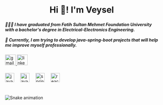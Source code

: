 <h1 align="center">Hi 👋! I'm Veysel</h1>

###

<h5 align="left">👨🏻‍🎓 I have graduated from Fatih Sultan Mehmet Foundation University with a bachelor's degree in Electrical-Electronics Engineering.<br><br>🔭 Currently, I am trying to develop java-spring-boot projects that will help me improve myself professionally.</h5>

###

<div align="left">
  <a href="mailto:veyselozturk.6198@gmail.com" target="_blank">
    <img src="https://img.shields.io/static/v1?message=Gmail&logo=gmail&label=&color=D14836&logoColor=white&labelColor=&style=for-the-badge" height="35" alt="gmail logo"  />
  </a>
  <a href="https://www.linkedin.com/in/veysel-ozturk/" target="_blank">
    <img src="https://img.shields.io/static/v1?message=LinkedIn&logo=linkedin&label=&color=0077B5&logoColor=white&labelColor=&style=for-the-badge" height="35" alt="linkedin logo"  />
  </a>
</div>

###

<div align="left">
  <img src="https://cdn.jsdelivr.net/gh/devicons/devicon/icons/java/java-original.svg" height="30" alt="java logo"  />
  <img width="12" />
  <img src="https://cdn.jsdelivr.net/gh/devicons/devicon/icons/javascript/javascript-original.svg" height="30" alt="javascript logo"  />
  <img width="12" />
  <img src="https://cdn.jsdelivr.net/gh/devicons/devicon/icons/spring/spring-original.svg" height="30" alt="spring logo"  />
  <img width="12" />
  <img src="https://cdn.jsdelivr.net/gh/devicons/devicon/icons/react/react-original.svg" height="30" alt="react logo"  />
</div>

###

<br clear="both">

<img src="https://raw.githubusercontent.com/veyselozturk/veyselozturk/output/snake.svg" alt="Snake animation" />

###
